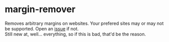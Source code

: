 <h1>margin-remover</h1>
Removes arbitrary margins on websites. Your prefered sites may or may not be supported. Open an <a href=https://github.com/poudink/margin-remover/issues/new>issue</a> if not.<br>
Still new at, well... everything, so if this is bad, that'd be the reason.
